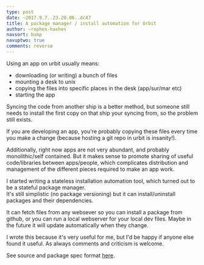 ```yaml
---
type: post
date: ~2017.9.7..23.20.06..dc47
title: A package manager / install automation for Urbit
author: ~rophex-hashes
navsort: bump
navuptwo: true
comments: reverse
---
```


Using an app on urbit usually means:
* downloading (or writing) a bunch of files
* mounting a desk to unix
* copying the files into specific places in the desk (app/sur/mar etc)
* starting the app

Syncing the code from another ship is a better method, but someone still needs to install the first copy on that ship your syncing from, so the problem still exists.

If you are developing an app, you're probably copying these files every time you make a change (because hosting a git repo in urbit is insanity!).

Additionally, right now apps are not very abundant, and probably monolithic/self contained. But it makes sense to promote sharing of useful code/libraries between apps/people, which complicates distribution and management of the different pieces required to make an app work.

I started writing a stateless installation automation tool, which turned out to be a stateful package manager.  
It's still simplistic (no package versioning) but it can install/uninstall packages and their dependencies.

It can fetch files from any websever so you can install a package from github, or you can run a local webserver for your local dev files. Maybe in the future it will update automatically when they change.

I wrote this because it's very useful for me, but I'd be happy if anyone else found it useful.
As always comments and criticism is welcome.

See source and package spec format [here](https://github.com/asssaf/urbit-package).
